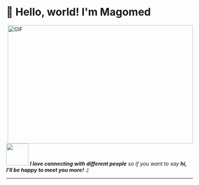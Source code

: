 <h1 align="left" id="macropower-title">👋 Hello, world! I'm Magomed</h1>
<img align="right" alt="GIF" src="https://media.tenor.com/bisOlq0rDRcAAAAd/hack.gif" width="500" height="320" />

```ruby
import pandas as pd

data = {
    'Кто я': "Магомед Шапиев",

    'Где живу': "Россия, Москва",

    'Где учился': "Дагестанский политехнический колледж,\
                   Дагестанский государственный университет",

    'Доп.образование':"Яндекс.Практикум: Специалист Data Science",

    'Работа': "В активном поиске"

    }

    # Создайте датафрейм из словаря
    df = pd.DataFrame(list(data.items()), columns=['Вопрос', 'Ответ'])
```

<img src="https://media.giphy.com/media/LnQjpWaON8nhr21vNW/giphy.gif" width="60"> <em><b>I love connecting with different people</b> so if you want to say <b>hi, I'll be happy to meet you more!</b> :)</em>

---
